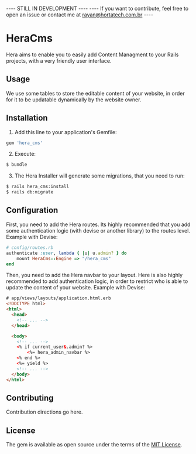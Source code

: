 ---- STILL IN DEVELOPMENT ----
---- If you want to contribute, feel free to open an issue or contact me at rayan@hortatech.com.br ----

# HeraCms

Hera aims to enable you to easily add Content Managment to your Rails projects, with a very friendly user interface.

## Usage
We use some tables to store the editable content of your website, in order for it to be updatable dynamically by the website owner.

## Installation

1. Add this line to your application's Gemfile:
```ruby 
gem 'hera_cms' 
```
2. Execute:
```bash
$ bundle
```

3. The Hera Installer will generate some migrations, that you need to run:
```bash
$ rails hera_cms:install
$ rails db:migrate
```

## Configuration

First, you need to add the Hera routes. Its highly recommended that you add some authentication logic (with devise or another library) to the routes level. Example with Devise:

```ruby
# config/routes.rb
authenticate :user, lambda { |u| u.admin? } do
    mount HeraCms::Engine => "/hera_cms"
end

```

Then, you need to add the Hera navbar to your layout. Here is also highly recommended to add authentication logic, in order to restrict who is able to update the content of your website. Example with Devise:

```html
# app/views/layouts/application.html.erb
<!DOCTYPE html>
<html>
  <head>
    <!-- ... -->
  </head>

  <body>
    <!-- ... -->
    <% if current_user&.admin? %>
        <%= hera_admin_navbar %>
    <% end %>
    <%= yield %>
    <!-- ... -->
  </body>
</html>


```

## Contributing
Contribution directions go here.

## License
The gem is available as open source under the terms of the [MIT License](https://opensource.org/licenses/MIT).
